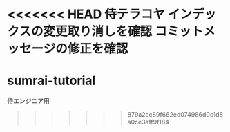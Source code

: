 <<<<<<< HEAD
侍テラコヤ
インデックスの変更取り消しを確認
コミットメッセージの修正を確認
=======
# sumrai-tutorial
侍エンジニア用
>>>>>>> 879a2cc89f662ed074986d0c1d8a0ce3aff9f184
